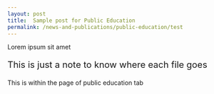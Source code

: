 ```yaml
---
layout: post
title:  Sample post for Public Education
permalink: /news-and-publications/public-education/test
---
```

Lorem ipsum sit amet


<div><p style="font-size:20px">This is just a note to know where each file goes</p></div>
<div><span class="TEST"> This is within the page of public education tab </span> </div>

